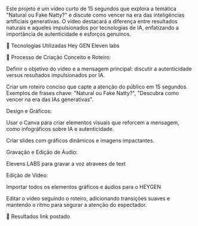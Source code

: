 Este projeto é um vídeo curto de 15 segundos que explora a temática "Natural ou Fake Natty?" e discute como vencer na era das inteligências artificiais generativas. O vídeo destacará a diferença entre resultados naturais e aqueles impulsionados por tecnologias de IA, enfatizando a importância de autenticidade e esforços genuínos.

🤖 Tecnologias Utilizadas
Hey GEN Eleven labs

🧐 Processo de Criação
Conceito e Roteiro:

Definir o objetivo do vídeo e a mensagem principal: discutir a autenticidade versus resultados impulsionados por IA.

Criar um roteiro conciso que capte a atenção do público em 15 segundos. Exemplos de frases chave: "Natural ou Fake Natty?", "Descubra como vencer na era das IAs generativas".

Design e Gráficos:

Usar o Canva para criar elementos visuais que reforcem a mensagem, como infográficos sobre IA e autenticidade.

Criar slides com gráficos dinâmicos e imagens impactantes.

Gravação e Edição de Áudio:

Elevens LABS para gravar a voz atravees de text

Edição de Vídeo:

Importar todos os elementos gráficos e áudios para o HEYGEN

Editar o vídeo seguindo o roteiro, adicionando transições suaves e mantendo o ritmo para segurar a atenção do espectador.

🚀 Resultados
link postado
